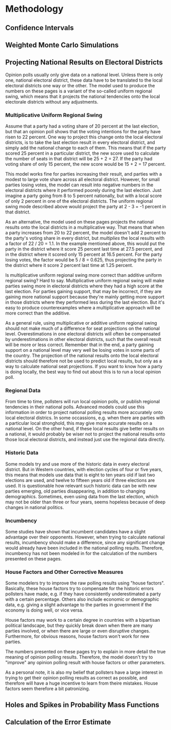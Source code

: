 # Methodology

## Confidence Intervals

## Weighted Monte Carlo Simulations

## Projecting National Results on Electoral Districts

Opinion polls usually only give data on a national level. Unless there is only
one, national electoral district, these data have to be translated to the local
electoral districts one way or the other. The model used to produce the numbers
on these pages is a variant of the so-called uniform regional swing, which means
that it projects the national tendencies onto the local electorale districts
without any adjustments.

### Multiplicative Uniform Regional Swing

Assume that a party had a voting share of 20 percent at the last election,
but that an opinion poll shows that the voting intentions for the party have
risen to 22 percent. One way to project this change onto the local electoral
districts, is to take the last election result in every electoral district, and
simply add the national change to each of them. This means that if the party
scored 25 percent in a particular district, the new score used to calculate the
number of seats in that district will be 25 + 2 = 27. If the party had voting
share of only 15 percent, the new score would be 15 + 2 = 17 percent.

This model works fine for parties increasing their result, and parties with a
modest to large vote share across all electoral district. However, for small
parties losing votes, the model can result into negative numbers in the
electoral districts where it performed poorely during the last election. Just
imagine a party going from 8 to 5 percent nationally, but with a local score
of only 2 percent in one of the electoral districts. The uniform regional
swing mode described above would project the party at 2 - 3 = -1 percent in
that district.

As an alternative, the model used on these pages projects the national results
onto the local districts in a multiplicative way. That means that when a party
increases from 20 to 22 percent, the model doesn't add 2 percent to the party's
voting share in every district, but *multiplies* the local results with a factor
of 22 / 20 = 1.1. In the example mentioned above, this would put the party in
the district where it score 25 percent last time at 27.5 percent, and in the
district where it scored only 15 percent at 16.5 percent. For the party losing
votes, the factor would be 5 / 8 = 0.625, thus projecting the party in the
district where it score 2 percent last time at 1.25 percent.

Is multiplicative uniform regional swing more correct than additive uniform
regional swing? Hard to say. Multiplicative uniform regional swing will make
parties swing more in electoral districts where they had a high score at the
last election. For parties gaining support, that may be incorrect, if they are
gaining more national support because they're mainly getting more support in
those districts where they performed less during the last election. But it's
easy to produce counterexamples where a multiplicative approach will be more
correct than the additive.

As a general rule, using multiplicative or additive uniform regional swing
should not make much of a difference for seat projections on the national
level. Overestimations in one electoral districts will often be compensated by
underestimations in other electoral districts, such that the overall result
will be more or less correct. Remember that in the end, a party gaining support
on a national level may very well be losing votes in some parts of the country.
The projection of the national results onto the local electoral districts
should therefore not be used to predict local results, but only as a way to
calculate national seat projections. If you want to know how a party is doing
locally, the best way to find out about this is to run a local opinion poll.

### Regional Data

From time to time, pollsters will run local opinion polls, or publish regional
tendencies in their national polls. Advanced models could use this information
in order to project national polling results more accurately onto local
electoral districs. In some occassions, e.g. when there are parties with a
particular local stronghold, this may give more accurate results on a national
level. On the other hand, if these local results give better results on a
national, it would probably be wiser not to project the national results onto
those local electoral districts, and instead just use the regional data
directly.

### Historic Data

Some models try and use more of the historic data in every electoral district.
But in Western countries, with election cycles of four or five years, this means
that models use data that is eight to ten years old if last two elections are
used, and twelve to fifteen years old if three elections are used. It is
questionable how relevant such historic data can be with new parties emerging,
old parties disappearing, in addition to changing demographics. Sometimes, even
using data from the last election, which may not be older than three or four
years, seems hopeless because of deep changes in national politics.

### Incumbency

Some studies have shown that incumbent candidates have a slight advantage over
their opponents. However, when trying to calculate national results, incumbency
should make a difference, since any significant change would already have been
included in the national polling results. Therefore, incumbency has not been
modeled in for the calculation of the numbers presented on these pages.

### House Factors and Other Corrective Measures

Some modelers try to improve the raw polling results using "house factors".
Basically, these house factors try to compensate for the historic errors
pollsters have made, e.g. if they have consistently underestimated a party with
a certain percentage. Others also include economic or demographic data, e.g.
giving a slight advantage to the parties in government if the economy is doing
well, or vice versa.

House factors may work to a certain degree in countries with a bipartisan
political landscape, but they quickly break down when there are many parties
involved, or when there are large or even disruptive changes. Furthermore,
for obvious reasons, house factors won't work for new parties.

The numbers presented on these pages try to explain in more detail the true
meaning of opinion polling results. Therefore, the model doesn't try to
"improve" any opinion polling result with house factors or other parameters.

As a personal note, it is also my belief that pollsters have a large interest in
trying to get their opinion polling results as correct as possible, and
therefore will have a huge incentive to learn from theire mistakes. House
factors seem therefore a bit patronizing.

## Holes and Spikes in Probability Mass Functions

## Calculation of the Error Estimate
